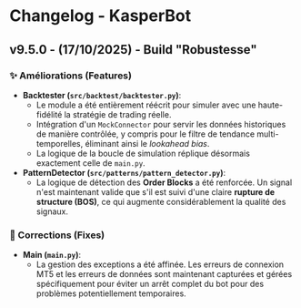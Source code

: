 # Changelog - KasperBot

## v9.5.0 - (17/10/2025) - Build "Robustesse"

### ✨ Améliorations (Features)

* **Backtester (`src/backtest/backtester.py`)**:
    * Le module a été entièrement réécrit pour simuler avec une haute-fidélité la stratégie de trading réelle.
    * Intégration d'un `MockConnector` pour servir les données historiques de manière contrôlée, y compris pour le filtre de tendance multi-temporelles, éliminant ainsi le *lookahead bias*.
    * La logique de la boucle de simulation réplique désormais exactement celle de `main.py`.
* **PatternDetector (`src/patterns/pattern_detector.py`)**:
    * La logique de détection des **Order Blocks** a été renforcée. Un signal n'est maintenant valide que s'il est suivi d'une claire **rupture de structure (BOS)**, ce qui augmente considérablement la qualité des signaux.

### 🐛 Corrections (Fixes)

* **Main (`main.py`)**:
    * La gestion des exceptions a été affinée. Les erreurs de connexion MT5 et les erreurs de données sont maintenant capturées et gérées spécifiquement pour éviter un arrêt complet du bot pour des problèmes potentiellement temporaires.